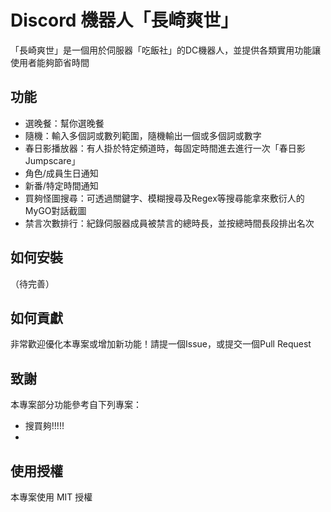 # Discord 機器人「長崎爽世」

「長崎爽世」是一個用於伺服器「吃飯社」的DC機器人，並提供各類實用功能讓使用者能夠節省時間

## 功能

- 選晚餐：幫你選晚餐
- 隨機：輸入多個詞或數列範圍，隨機輸出一個或多個詞或數字
- 春日影播放器：有人掛於特定頻道時，每固定時間進去進行一次「春日影Jumpscare」
- 角色/成員生日通知
- 新番/特定時間通知
- 買夠怪圖搜尋：可透過關鍵字、模糊搜尋及Regex等搜尋能拿來敷衍人的MyGO對話截圖
- 禁言次數排行：紀錄伺服器成員被禁言的總時長，並按總時間長段排出名次

## 如何安裝
（待完善）

## 如何貢獻
非常歡迎優化本專案或增加新功能！請提一個Issue，或提交一個Pull Request

## 致謝

本專案部分功能參考自下列專案：
- 搜買夠\!\!\!\!\!
- 

## 使用授權
本專案使用 MIT 授權